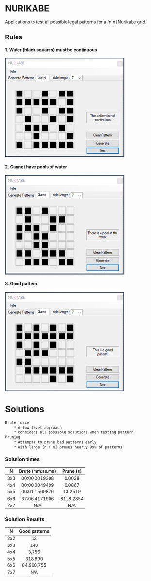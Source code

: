 # NURIKABE
Applications to test all possible legal patterns for a [n,n] Nurikabe grid.

<h2> Rules </h2>
	<h4> 1. Water (black squares) must be continuous </h4>
		<img src="images/non-contiguous.PNG" alt="icon">
	<h4> 2. Cannot have pools of water </h4>
		<img src="images/pool.PNG" alt="icon">
	<h4> 3. Good pattern </h4>
		<img src="images/good.PNG" alt="icon">

# Solutions

	Brute force
		* A low level approach
		* considers all possible solutions when testing pattern
	Pruning
		* Attempts to prune bad patterns early
		* With large [n x n] prunes nearly 99% of patterns

### Solution times
  | N  | Brute (mm:ss.ms) | Prune (s) |
  | :---: | :---: | :---: |
  |3x3 | 00:00.0019308          | 0.0038    |
  |4x4 | 00:00.0049499          | 0.0867    |
  |5x5 | 00:01.1569876          | 13.2519   |
  |6x6 |  37:06.4171906         | 8118.2854 |
  |7x7 | N/A |  N/A       |

### Solution Results
  | N  | Good patterns |
  | :---: | :---: |
  |2x2 | 13 |
  |3x3 | 140 |
  |4x4 | 3,756 |
  |5x5 | 318,890 |
  |6x6 | 84,900,755 |
  |7x7 | N/A |
